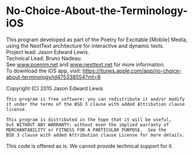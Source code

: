 # No-Choice-About-the-Terminology-iOS

This program developed as part of the Poetry for Excitable [Mobile] Media, using the NextText architecture for interactive and dynamic texts. <br/>
Project lead: Jason Edward Lewis. <br/>
Technical Lead: Bruno Nadeau. <br/>
See www.poemm.net and www.nexttext.net for more information. <br/>
To download the iOS app, visit: https://itunes.apple.com/app/no-choice-about-terminology/id475338554?mt=8

 Copyright (C) 2015  Jason Edward Lewis
  
    This program is free software: you can redistribute it and/or modify
    it under the terms of the BSD 3 clause with added Attribution clause license.

    This program is distributed in the hope that it will be useful,
    but WITHOUT ANY WARRANTY; without even the implied warranty of
    MERCHANTABILITY or FITNESS FOR A PARTICULAR PURPOSE.  See the
    BSD 3 clause with added Attribution clause License for more details.
This code is offered as is. We cannot provide technical support for it.

